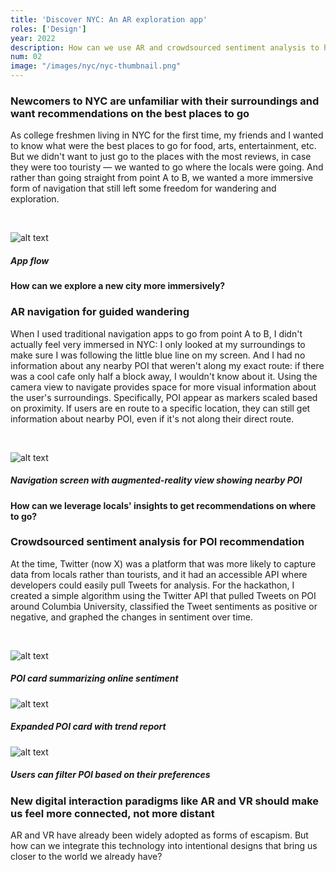 ```yaml
---
title: 'Discover NYC: An AR exploration app'
roles: ['Design']
year: 2022
description: How can we use AR and crowdsourced sentiment analysis to help people explore new cities? A hackathon project for Columbia DevFest 2022. 
num: 02
image: "/images/nyc/nyc-thumbnail.png"
---
```


### Newcomers to NYC are unfamiliar with their surroundings and want recommendations on the best places to go

As college freshmen living in NYC for the first time, my friends and I wanted to know what were the best places to go for food, arts, entertainment, etc. But we didn't want to just go to the places with the most reviews, in case they were too touristy — we wanted to go where the locals were going. And rather than going straight from point A to B, we wanted a more immersive form of navigation that still left some freedom for wandering and exploration.

&nbsp;

![alt text](/images/nyc/nyc-flow.png)
##### App flow

#### How can we explore a new city more immersively?
### AR navigation for guided wandering

When I used traditional navigation apps to go from point A to B, I didn't actually feel very immersed in NYC: I only looked at my surroundings to make sure I was following the little blue line on my screen. And I had no information about any nearby POI that weren't along my exact route: if there was a cool cafe only half a block away, I wouldn't know about it. Using the camera view to navigate provides space for more visual information about the user's surroundings. Specifically, POI appear as markers scaled based on proximity. If users are en route to a specific location, they can still get information about nearby POI, even if it's not along their direct route. 

&nbsp;

![alt text](/images/nyc/nyc-nav.png)
##### Navigation screen with augmented-reality view showing nearby POI

#### How can we leverage locals' insights to get recommendations on where to go?
### Crowdsourced sentiment analysis for POI recommendation

At the time, Twitter (now X) was a platform that was more likely to capture data from locals rather than tourists, and it had an accessible API where developers could easily pull Tweets for analysis. For the hackathon, I created a simple algorithm using the Twitter API that pulled Tweets on POI around Columbia University, classified the Tweet sentiments as positive or negative, and graphed the changes in sentiment over time. 

&nbsp;

![alt text](/images/nyc/nyc-poi.png)
##### POI card summarizing online sentiment

![alt text](/images/nyc/nyc-poi-ex.png)
##### Expanded POI card with trend report

![alt text](/images/nyc/nyc-filter.png)
##### Users can filter POI based on their preferences

### New digital interaction paradigms like AR and VR should make us feel more connected, not more distant

AR and VR have already been widely adopted as forms of escapism. But how can we integrate this technology into intentional designs that bring us closer to the world we already have?